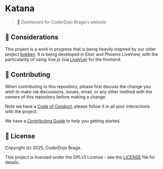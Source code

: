 [contributing]: CONTRIBUTING.md
[code_of_conduct]: CODE_OF_CONDUCT.md
[license]: LICENSE

# Katana

> 🍙 Dashboard for CoderDojo Braga's website

## 📖 Considerations

This project is a work in progress that is being heavily inspired by our older project [bokken](https://coderdojobraga/bokken.git). It is being developed in Elixir and Phoenix LiveView, with the particularity of using Vue.js (via [LiveVue](https://hexdocs.pm/live_vue)) for the frontend.

## 🤝 Contributing

When contributing to this repository, please first discuss the change you wish
to make via discussions, issues, email, or any other method with the owners of this
repository before making a change.

Note we have a [Code of Conduct][code_of_conduct], please follow it
in all your interactions with the project.

We have a [Contributing Guide][contributing] to help you getting started.

## 📝 License

Copyright (c) 2025, CoderDojo Braga.

This project is licensed under the GPLv3 License - see the [LICENSE][license]
file for details.
